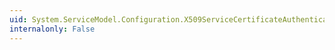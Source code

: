 ```yaml
---
uid: System.ServiceModel.Configuration.X509ServiceCertificateAuthenticationElement.CustomCertificateValidatorType
internalonly: False
---
```

